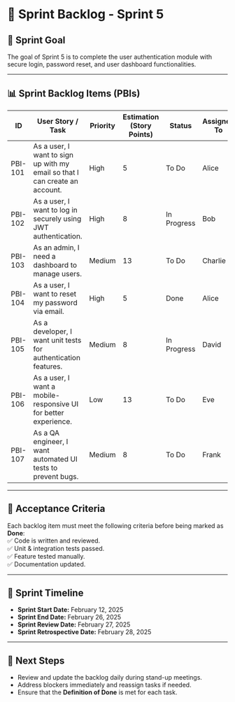# 📌 Sprint Backlog - Sprint 5  

## 🎯 Sprint Goal  
The goal of Sprint 5 is to complete the user authentication module with secure login, password reset, and user dashboard functionalities.  

---

## 📊 **Sprint Backlog Items (PBIs)**  

| ID      | User Story / Task | Priority | Estimation (Story Points) | Status   | Assigned To |
|---------|-------------------|----------|--------------------------|----------|-------------|
| PBI-101 | As a user, I want to sign up with my email so that I can create an account. | High | 5 | To Do | Alice |
| PBI-102 | As a user, I want to log in securely using JWT authentication. | High | 8 | In Progress | Bob |
| PBI-103 | As an admin, I need a dashboard to manage users. | Medium | 13 | To Do | Charlie |
| PBI-104 | As a user, I want to reset my password via email. | High | 5 | Done | Alice |
| PBI-105 | As a developer, I want unit tests for authentication features. | Medium | 8 | In Progress | David |
| PBI-106 | As a user, I want a mobile-responsive UI for better experience. | Low | 13 | To Do | Eve |
| PBI-107 | As a QA engineer, I want automated UI tests to prevent bugs. | Medium | 8 | To Do | Frank |

---

## 📝 Acceptance Criteria  
Each backlog item must meet the following criteria before being marked as **Done**:  
✅ Code is written and reviewed.  
✅ Unit & integration tests passed.  
✅ Feature tested manually.  
✅ Documentation updated.  

---

## 📅 Sprint Timeline  
- **Sprint Start Date:** February 12, 2025  
- **Sprint End Date:** February 26, 2025  
- **Sprint Review Date:** February 27, 2025  
- **Sprint Retrospective Date:** February 28, 2025  

---

## 🔄 Next Steps  
- Review and update the backlog daily during stand-up meetings.  
- Address blockers immediately and reassign tasks if needed.  
- Ensure that the **Definition of Done** is met for each task.   
